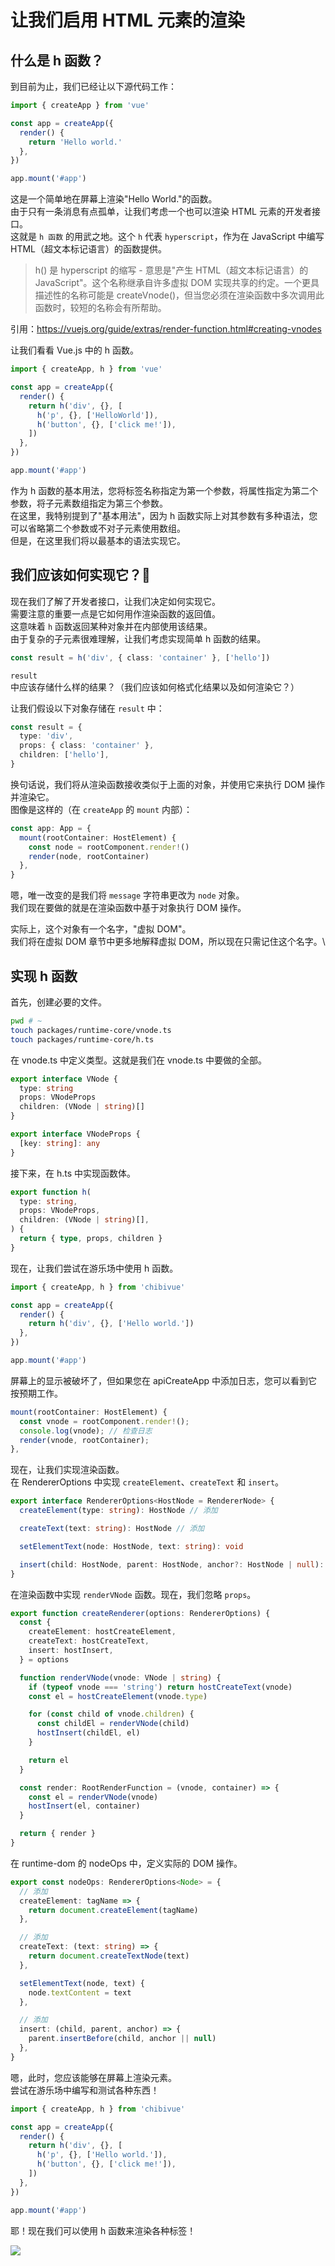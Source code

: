 # 让我们启用 HTML 元素的渲染

## 什么是 h 函数？

到目前为止，我们已经让以下源代码工作：

```ts
import { createApp } from 'vue'

const app = createApp({
  render() {
    return 'Hello world.'
  },
})

app.mount('#app')
```

这是一个简单地在屏幕上渲染"Hello World."的函数。  
由于只有一条消息有点孤单，让我们考虑一个也可以渲染 HTML 元素的开发者接口。  
这就是 `h 函数` 的用武之地。这个 `h` 代表 `hyperscript`，作为在 JavaScript 中编写 HTML（超文本标记语言）的函数提供。

> h() 是 hyperscript 的缩写 - 意思是"产生 HTML（超文本标记语言）的 JavaScript"。这个名称继承自许多虚拟 DOM 实现共享的约定。一个更具描述性的名称可能是 createVnode()，但当您必须在渲染函数中多次调用此函数时，较短的名称会有所帮助。

引用：https://vuejs.org/guide/extras/render-function.html#creating-vnodes

让我们看看 Vue.js 中的 h 函数。

```ts
import { createApp, h } from 'vue'

const app = createApp({
  render() {
    return h('div', {}, [
      h('p', {}, ['HelloWorld']),
      h('button', {}, ['click me!']),
    ])
  },
})

app.mount('#app')
```

作为 h 函数的基本用法，您将标签名称指定为第一个参数，将属性指定为第二个参数，将子元素数组指定为第三个参数。  
在这里，我特别提到了"基本用法"，因为 h 函数实际上对其参数有多种语法，您可以省略第二个参数或不对子元素使用数组。  
但是，在这里我们将以最基本的语法实现它。

## 我们应该如何实现它？🤔

现在我们了解了开发者接口，让我们决定如何实现它。  
需要注意的重要一点是它如何用作渲染函数的返回值。  
这意味着 `h` 函数返回某种对象并在内部使用该结果。\
由于复杂的子元素很难理解，让我们考虑实现简单 h 函数的结果。

```ts
const result = h('div', { class: 'container' }, ['hello'])
```

`result` 中应该存储什么样的结果？（我们应该如何格式化结果以及如何渲染它？）

让我们假设以下对象存储在 `result` 中：

```ts
const result = {
  type: 'div',
  props: { class: 'container' },
  children: ['hello'],
}
```

换句话说，我们将从渲染函数接收类似于上面的对象，并使用它来执行 DOM 操作并渲染它。\
图像是这样的（在 `createApp` 的 `mount` 内部）：

```ts
const app: App = {
  mount(rootContainer: HostElement) {
    const node = rootComponent.render!()
    render(node, rootContainer)
  },
}
```

嗯，唯一改变的是我们将 `message` 字符串更改为 `node` 对象。  
我们现在要做的就是在渲染函数中基于对象执行 DOM 操作。

实际上，这个对象有一个名字，"虚拟 DOM"。  
我们将在虚拟 DOM 章节中更多地解释虚拟 DOM，所以现在只需记住这个名字。\

## 实现 h 函数

首先，创建必要的文件。

```sh
pwd # ~
touch packages/runtime-core/vnode.ts
touch packages/runtime-core/h.ts
```

在 vnode.ts 中定义类型。这就是我们在 vnode.ts 中要做的全部。

```ts
export interface VNode {
  type: string
  props: VNodeProps
  children: (VNode | string)[]
}

export interface VNodeProps {
  [key: string]: any
}
```

接下来，在 h.ts 中实现函数体。

```ts
export function h(
  type: string,
  props: VNodeProps,
  children: (VNode | string)[],
) {
  return { type, props, children }
}
```

现在，让我们尝试在游乐场中使用 h 函数。

```ts
import { createApp, h } from 'chibivue'

const app = createApp({
  render() {
    return h('div', {}, ['Hello world.'])
  },
})

app.mount('#app')
```

屏幕上的显示被破坏了，但如果您在 apiCreateApp 中添加日志，您可以看到它按预期工作。

```ts
mount(rootContainer: HostElement) {
  const vnode = rootComponent.render!();
  console.log(vnode); // 检查日志
  render(vnode, rootContainer);
},
```

现在，让我们实现渲染函数。\
在 RendererOptions 中实现 `createElement`、`createText` 和 `insert`。

```ts
export interface RendererOptions<HostNode = RendererNode> {
  createElement(type: string): HostNode // 添加

  createText(text: string): HostNode // 添加

  setElementText(node: HostNode, text: string): void

  insert(child: HostNode, parent: HostNode, anchor?: HostNode | null): void // 添加
}
```

在渲染函数中实现 `renderVNode` 函数。现在，我们忽略 `props`。

```ts
export function createRenderer(options: RendererOptions) {
  const {
    createElement: hostCreateElement,
    createText: hostCreateText,
    insert: hostInsert,
  } = options

  function renderVNode(vnode: VNode | string) {
    if (typeof vnode === 'string') return hostCreateText(vnode)
    const el = hostCreateElement(vnode.type)

    for (const child of vnode.children) {
      const childEl = renderVNode(child)
      hostInsert(childEl, el)
    }

    return el
  }

  const render: RootRenderFunction = (vnode, container) => {
    const el = renderVNode(vnode)
    hostInsert(el, container)
  }

  return { render }
}
```

在 runtime-dom 的 nodeOps 中，定义实际的 DOM 操作。

```ts
export const nodeOps: RendererOptions<Node> = {
  // 添加
  createElement: tagName => {
    return document.createElement(tagName)
  },

  // 添加
  createText: (text: string) => {
    return document.createTextNode(text)
  },

  setElementText(node, text) {
    node.textContent = text
  },

  // 添加
  insert: (child, parent, anchor) => {
    parent.insertBefore(child, anchor || null)
  },
}
```

嗯，此时，您应该能够在屏幕上渲染元素。\
尝试在游乐场中编写和测试各种东西！

```ts
import { createApp, h } from 'chibivue'

const app = createApp({
  render() {
    return h('div', {}, [
      h('p', {}, ['Hello world.']),
      h('button', {}, ['click me!']),
    ])
  },
})

app.mount('#app')
```

耶！现在我们可以使用 h 函数来渲染各种标签！

![](https://raw.githubusercontent.com/chibivue-land/chibivue/main/book/images/simple_h_function.png)
